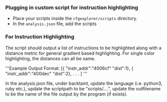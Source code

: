 ### Plugging in custom script for instruction highlighting 

- Place your scripts inside the `cfgexplorer/scripts` directory.
- In the `analysis.json` file, add the scripts 

### For Instruction Highlighting

The script should output a list of instructions to be highlighted along with a distance metric for general gradient based highlighting. For single color highlighting, the distances can all be same. 

'''Example Output Format: 
[{ "instr_addr":"4006cf"
"dist":1},
{ "instr_addr":"400dec"
"dist":2},
.
.
.
]
'''

In the analysis.json file, under backtaint, update the language (i.e. python3, ruby etc.),
update the scriptpath to be "scripts/....", update the outfilename to be the name of the file output by the program (if exists).



